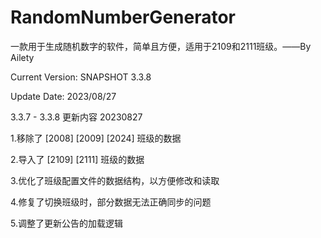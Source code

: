# RandomNumberGenerator
一款用于生成随机数字的软件，简单且方便，适用于2109和2111班级。——By Ailety

Current Version: SNAPSHOT 3.3.8

Update Date: 2023/08/27

3.3.7 - 3.3.8 更新内容 20230827

1.移除了 [2008] [2009] [2024] 班级的数据

2.导入了 [2109] [2111] 班级的数据

3.优化了班级配置文件的数据结构，以方便修改和读取

4.修复了切换班级时，部分数据无法正确同步的问题

5.调整了更新公告的加载逻辑

